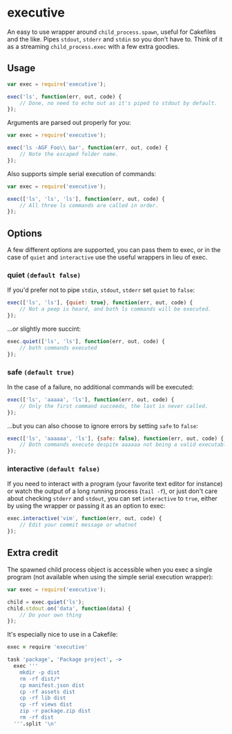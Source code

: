 # executive

An easy to use wrapper around `child_process.spawn`, useful for Cakefiles and the like. Pipes `stdout`, `stderr` and `stdin` so you don't have to. Think of it as a streaming `child_process.exec` with a few extra goodies.

## Usage

```javascript
var exec = require('executive');

exec('ls', function(err, out, code) {
    // Done, no need to echo out as it's piped to stdout by default.
});
```

Arguments are parsed out properly for you:
```javascript
var exec = require('executive');

exec('ls -AGF Foo\\ bar', function(err, out, code) {
    // Note the escaped folder name.
});
```

Also supports simple serial execution of commands:
```javascript
var exec = require('executive');

exec(['ls', 'ls', 'ls'], function(err, out, code) {
    // All three ls commands are called in order.
});
```

## Options
A few different options are supported, you can pass them to exec, or in the case
of `quiet` and `interactive` use the useful wrappers in lieu of exec.

### quiet `(default false)`
If you'd prefer not to pipe `stdin`, `stdout`, `stderr` set `quiet` to `false`:
```javascript
exec(['ls', 'ls'], {quiet: true}, function(err, out, code) {
    // Not a peep is heard, and both ls commands will be executed.
});
```

...or slightly more succint:

```javascript
exec.quiet(['ls', 'ls'], function(err, out, code) {
    // both commands executed
});
```

### safe `(default true)`
In the case of a failure, no additional commands will be executed:
```javascript
exec(['ls', 'aaaaa', 'ls'], function(err, out, code) {
    // Only the first command succeeds, the last is never called.
});
```

...but you can also choose to ignore errors by setting `safe` to `false`:

```javascript
exec(['ls', 'aaaaaa', 'ls'], {safe: false}, function(err, out, code) {
    // Both commands execute despite aaaaaa not being a valid executable.
});
```

### interactive `(default false)`
If you need to interact with a program (your favorite text editor for instance)
or watch the output of a long running process (`tail -f`), or just don't care
about checking `stderr` and `stdout`, you can set `interactive` to `true`,
either by using the wrapper or passing it as an option to exec:
```javascript
exec.interactive('vim', function(err, out, code) {
    // Edit your commit message or whatnot
});
```

## Extra credit
The spawned child process object is accessible when you exec a single program
(not available when using the simple serial execution wrapper):

```javascript
var exec = require('executive');

child = exec.quiet('ls');
child.stdout.on('data', function(data) {
    // Do your own thing
});
```

It's especially nice to use in a Cakefile:
```coffeescript
exec = require 'executive'

task 'package', 'Package project', ->
  exec '''
    mkdir -p dist
    rm -rf dist/*
    cp manifest.json dist
    cp -rf assets dist
    cp -rf lib dist
    cp -rf views dist
    zip -r package.zip dist
    rm -rf dist
  '''.split '\n'
```
